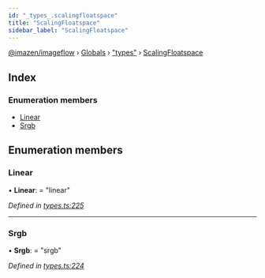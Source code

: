 ```yaml
---
id: "_types_.scalingfloatspace"
title: "ScalingFloatspace"
sidebar_label: "ScalingFloatspace"
---
```


[@imazen/imageflow](../index.md) › [Globals](../globals.md) › ["types"](../modules/_types_.md) › [ScalingFloatspace](_types_.scalingfloatspace.md)

## Index

### Enumeration members

* [Linear](_types_.scalingfloatspace.md#linear)
* [Srgb](_types_.scalingfloatspace.md#srgb)

## Enumeration members

###  Linear

• **Linear**: = "linear"

*Defined in [types.ts:225](https://github.com/imazen/imageflow-node/blob/8d7450b/lib/types.ts#L225)*

___

###  Srgb

• **Srgb**: = "srgb"

*Defined in [types.ts:224](https://github.com/imazen/imageflow-node/blob/8d7450b/lib/types.ts#L224)*
